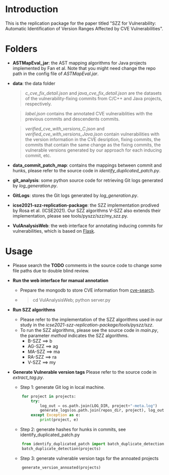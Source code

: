 # Introduction
This is the replication package for the paper titled "SZZ for Vulnerability: Automatic Identification of Version Ranges Affected by CVE Vulnerabilities". 

# Folders
- **ASTMapEval_jar**: the AST mapping algorithms for Java projects implemented by Fan et al. Note that you might need change the repo path in the config file of *ASTMapEval.jar*. 
- **data**: the data folder
    > *c_cve_fix_detail.json* and *java_cve_fix_detail.json* are the datasets of the vulnerability-fixing commits from C/C++ and Java projects, respectively.

    > *label.json* contains the annotated CVE vulneraiblities with the previous commits and descendents commits.

    > *verified_cve_with_versions_C.json* and *verified_cve_with_versions_Java.json* contain vulnerabilities with the version information in the CVE desription, fixing commits, the commits that contain the same change as the fixing commits, the vulnerable versions generated by our approach for each inducing commit, etc.

- **data_commit_patch_map**: contains the mappings between commit and hunks, please refer to the source code in *identify_duplicated_patch.py*.

- **git_analysis**: some python source code for retrieving Git logs generated by *log_generation.py*.

- **GitLogs**: stores the Git logs generated by *log_generation.py*.

- **icse2021-szz-replication-package**: the SZZ implementation prodived by Rosa et al. (ICSE2021). Our SZZ algorithms V-SZZ also extends their implementation, please see tools/pyszz/szz/my_szz.py.

- **VulAnalysisWeb**: the web interface for annotating inducing commits for vulnerabilities, which is based on [Flask](https://flask.palletsprojects.com/en/2.0.x/).

# Usage
- Please search the **TODO** comments in the source code to change some file paths due to double blind review.

- **Run the web interface for manual annotation**
    + Prepare the mongodb to store CVE information from [cve-search](https://www.cve-search.org/). 
    + > cd VulAnalysisWeb; python server.py
   
- **Run SZZ algorithms**
    + Please refer to the implementation of the SZZ algorithms used in our study in the *icse2021-szz-replication-package/tools/pyszz/szz*. 
    + To run the SZZ algorithms, please see the source code in *main.py*, the parameter *method* indicates the SZZ algorithms.
        - B-SZZ ==> b
        - AG-SZZ ==> ag
        - MA-SZZ ==> ma
        - RA-SZZ ==> ra
        - V-SZZ ==> my
  
- **Generate Vulnerable version tags**
    Please refer to the source code in *extract_tag.py*.
    + Step 1: generate Git log in local machine. 
    ```python
        for project in projects:
            try:
                log_out = os.path.join(LOG_DIR, project+"-meta.log")
                generate_logs(os.path.join(repos_dir, project), log_out)
            except Exception as e:
                print(project, e)
    ```

    + Step 2: generate hashes for hunks in commits, see identify_duplicated_patch.py
    ```python
        from identify_duplicated_patch import batch_duplicate_detection
        batch_duplicate_detection(projects)
    ```

    + Step 3: generate vulnerable version tags for the annoated projects
    ```python
        generate_version_annoated(projects)
    ```

